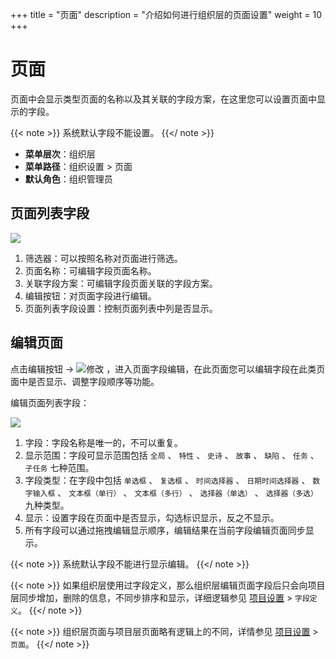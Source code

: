 +++
title = "页面"
description = "介绍如何进行组织层的页面设置"
weight = 10
+++

# 页面

页面中会显示类型页面的名称以及其关联的字段方案，在这里您可以设置页面中显示的字段。

{{< note >}}
系统默认字段不能设置。
{{</ note >}}

- **菜单层次**：组织层
- **菜单路径**：组织设置 > 页面
- **默认角色**：组织管理员

<h2 id="1">页面列表字段</h2>

![](/docs/user-guide/system-configuration/tenant/image/custom-field-7.png)

1. 筛选器：可以按照名称对页面进行筛选。
2. 页面名称：可编辑字段页面名称。
3. 关联字段方案：可编辑字段页面关联的字段方案。
4. 编辑按钮：对页面字段进行编辑。
5. 页面列表字段设置：控制页面列表中列是否显示。

<h2 id="1">编辑页面</h2>

点击编辑按钮 -> ![修改](/docs/user-guide/system-configuration/tenant/image/update.png) ，进入页面字段编辑，在此页面您可以编辑字段在此类页面中是否显示、调整字段顺序等功能。

编辑页面列表字段：

![](/docs/user-guide/system-configuration/tenant/image/custom-field-8.png)

1. 字段：字段名称是唯一的，不可以重复。
2. 显示范围：字段可显示范围包括 `全局` 、 `特性` 、 `史诗` 、 `故事` 、 `缺陷` 、 `任务` 、 `子任务` 七种范围。
3. 字段类型：在字段中包括 `单选框` 、 `复选框` 、 `时间选择器` 、 `日期时间选择器` 、 `数字输入框` 、 `文本框（单行）` 、 `文本框（多行）` 、 `选择器（单选）` 、 `选择器（多选）` 九种类型。
4. 显示：设置字段在页面中是否显示，勾选标识显示，反之不显示。
5. 所有字段可以通过拖拽编辑显示顺序，编辑结果在当前字段编辑页面同步显示。

{{< note >}}
系统默认字段不能进行显示编辑。
{{</ note >}}

{{< note >}}
如果组织层使用过字段定义，那么组织层编辑页面字段后只会向项目层同步增加，删除的信息，不同步排序和显示，详细逻辑参见 [项目设置](../..//project/custom_field) > `字段定义`。
{{</ note >}}

{{< note >}}
组织层页面与项目层页面略有逻辑上的不同，详情参见 [项目设置](../..//project/custom_field) > `页面`。
{{</ note >}}